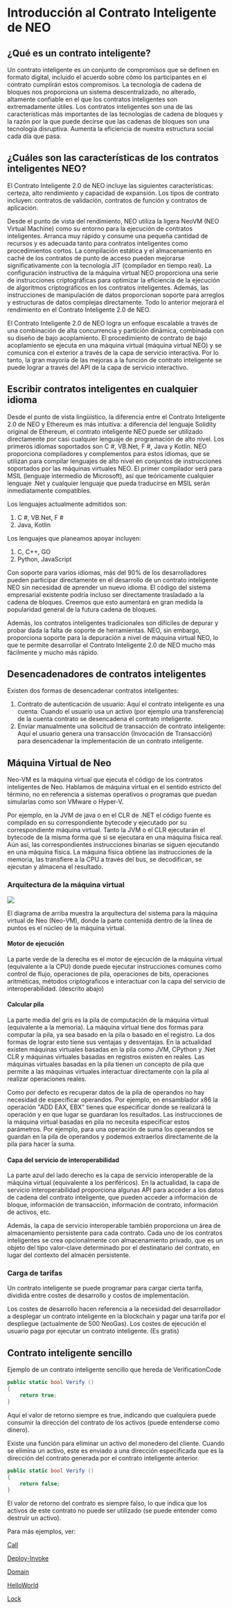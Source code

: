 # Introducción al Contrato Inteligente de NEO

## ¿Qué es un contrato inteligente?

Un contrato inteligente es un conjunto de compromisos que se definen en formato digital, incluido el acuerdo sobre cómo los participantes en el contrato cumplirán estos compromisos. La tecnología de cadena de bloques nos proporciona un sistema descentralizado, no alterado, altamente confiable en el que los contratos inteligentes son extremadamente útiles. Los contratos inteligentes son una de las características más importantes de las tecnologías de cadena de bloques y la razón por la que puede decirse que las cadenas de bloques son una tecnología disruptiva. Aumenta la eficiencia de nuestra estructura social cada día que pasa.

## ¿Cuáles son las características de los contratos inteligentes NEO?

El Contrato Inteligente 2.0 de NEO incluye las siguientes características: certeza, alto rendimiento y capacidad de expansión. Los tipos de contrato incluyen: contratos de validación, contratos de función y contratos de aplicación.

Desde el punto de vista del rendimiento, NEO utiliza la ligera NeoVM (NEO Virtual Machine) como su entorno para la ejecución de contratos inteligentes. Arranca muy rápido y consume una pequeña cantidad de recursos y es adecuada tanto para contratos inteligentes como procedimientos cortos. La compilación estática y el almacenamiento en caché de los contratos de punto de acceso pueden mejorarse significativamente con la tecnología JIT (compilador en tiempo real). La configuración instructiva de la máquina virtual NEO proporciona una serie de instrucciones criptográficas para optimizar la eficiencia de la ejecución de algoritmos criptográficos en los contratos inteligentes. Además, las instrucciones de manipulación de datos proporcionan soporte para arreglos y estructuras de datos complejas directamente. Todo lo anterior mejorará el rendimiento en el Contrato Inteligente 2.0 de NEO.

El Contrato Inteligente 2.0 de NEO logra un enfoque escalable a través de una combinación de alta concurrencia y partición dinámica, combinada con su diseño de bajo acoplamiento. El procedimiento de contrato de bajo acoplamiento se ejecuta en una máquina virtual (máquina virtual NEO) y se comunica con el exterior a través de la capa de servicio interactiva. Por lo tanto, la gran mayoría de las mejoras a la función de contrato inteligente se puede lograr a través del API de la capa de servicio interactivo.

## Escribir contratos inteligentes en cualquier idioma

Desde el punto de vista lingüístico, la diferencia entre el Contrato Inteligente 2.0 de NEO y Ethereum es más intuitiva: a diferencia del lenguaje Solidity original de Ethereum, el contrato inteligente NEO puede ser utilizado directamente por casi cualquier lenguaje de programación de alto nivel. Los primeros idiomas soportados son C #, VB.Net, F #, Java y Kotlin. NEO proporciona compiladores y complementos para estos idiomas, que se utilizan para compilar lenguajes de alto nivel en conjuntos de instrucciones soportados por las máquinas virtuales NEO. El primer compilador será para MSIL (lenguaje intermedio de Microsoft), así que teóricamente cualquier lenguaje .Net y cualquier lenguaje que pueda traducirse en MSIL serán inmediatamente compatibles.

Los lenguajes actualmente admitidos son:

1. C #, VB.Net, F #
2. Java, Kotlin

Los lenguajes que planeamos apoyar incluyen:

1. C, C++, GO
2. Python, JavaScript

Con soporte para varios idiomas, más del 90% de los desarrolladores pueden participar directamente en el desarrollo de un contrato inteligente NEO sin necesidad de aprender un nuevo idioma. El código del sistema empresarial existente podría incluso ser directamente 
trasladado a la cadena de bloques. Creemos que esto aumentará en gran medida la popularidad general de la futura cadena de bloques.

Además, los contratos inteligentes tradicionales son difíciles de depurar y probar dada la falta de soporte de herramientas. NEO, sin embargo, proporciona soporte para la depuración a nivel de máquina virtual NEO, lo que te permite desarrollar el Contrato Inteligente 2.0 de NEO mucho más fácilmente y mucho más rápido.

## Desencadenadores de contratos inteligentes

Existen dos formas de desencadenar contratos inteligentes:

1. Contrato de autenticación de usuario: Aquí el contrato inteligente es una cuenta. Cuando el usuario usa un activo (por ejemplo una transferencia) de la cuenta contrato se desencadena el contrato inteligente.
2. Enviar manualmente una solicitud de transacción de contrato inteligente: Aquí el usuario genera una transacción (Invocación de Transacción) para desencadenar la implementación de un contrato inteligente.

## Máquina Virtual de Neo

Neo-VM es la máquina virtual que ejecuta el código de los contratos inteligentes de Neo. Hablamos de máquina virtual en el sentido estricto del término, no en referencia a sistemas operativos o programas que puedan simularlas como son VMware o Hyper-V.

Por ejemplo, en la JVM de java o en el CLR de .NET el código fuente es compilado en su correspondiente bytecode y ejecutado por su correspondiente máquina virtual. Tanto la JVM o el CLR ejecutarán el bytecode de la misma forma que si se ejecutara en una máquina física real. Aún así, las correspondientes instrucciones binarias se siguen ejecutando en una máquina física. La máquina física obtiene las instrucciones de la memoria, las transfiere a la CPU a través del bus, se decodifican, se ejecutan y almacena el resultado.

### Arquitectura de la máquina virtual

<img style="vertical-align: middle" src="C:/neo-project/docfx/docs/es-es/sc/assets/neo-vm.jpg">

El diagrama de arriba muestra la arquitectura del sistema para la máquina virtual de Neo (Neo-VM), donde la parte contenida dentro de la línea de puntos es el núcleo de la máquina virtual.

#### Motor de ejecución

La parte verde de la derecha es el motor de ejecución de la máquina virtual (equivalente a la CPU) donde puede ejecutar instrucciones comunes como control de flujo, operaciones de pila, operaciones de bits, operaciones aritméticas, métodos criptograficos e interactuar con la capa del servicio de interoperabilidad. (descrito abajo)

#### Calcular pila

La parte media del gris es la pila de computación de la máquina virtual (equivalente a la memoria). La máquina virtual tiene dos formas para computar la pila, ya sea basado en la pila o basado en el registro. La dos formas de lograr esto tiene sus ventajas y desventajas. En la actualidad existen máquinas virtuales basadas en la pila como JVM, CPython y .Net CLR y máquinas virtuales basadas en registros existen en reales. Las máquinas virtuales basadas en la pila tienen un concepto de pila que permite a las máquinas virtuales interactuar directamente con la pila al realizar operaciones reales.

Como por defecto es recuperar datos de la pila de operandos no hay necesidad de especificar operandos. Por ejemplo, en ensamblador x86 la operación "ADD EAX, EBX" tienes que especificar donde se realizará la operación y en que lugar se guardaran los resultados. Las instrucciones de la máquina virtual basadas en pila no necesita especificar estos parámetros. Por ejemplo, para una operación de suma los operandos se guardan en la pila de operandos y podemos extraerlos directamente de la pila para hacer la suma.

#### Capa del servicio de interoperabilidad

La parte azul del lado derecho es la capa de servicio interoperable de la máquina virtual (equivalente a los periféricos). En la actualidad, la capa de servicio interoperabilidad proporciona algunas API para acceder a los datos de cadena del contrato inteligente, que pueden acceder a información de bloque, información de transacción, información de contrato, información de activos, etc.

Además, la capa de servicio interoperable también proporciona un área de almacenamiento persistente para cada contrato. Cada uno de los contratos inteligentes se crea opcionalmente con almacenamiento privado, que es un objeto del tipo valor-clave determinado por el destinatario del contrato, en lugar del contexto del almacén persistente.

### Carga de tarifas

Un contrato inteligente se puede programar para cargar cierta tarifa, dividida entre costes de desarrollo y costos de implementación.

Los costes de desarrollo hacen referencia a la necesidad del desarrollador a desplegar un contrato inteligente en la blockchain y pagar una tarifa por el despliegue (actualmente de 500 NeoGas). Los costes de ejecución el usuario paga por ejecutar un contrato inteligente. (Es gratis)

## Contrato inteligente sencillo

Ejemplo de un contrato inteligente sencillo que hereda de VerificationCode

```c#
public static bool Verify ()
{
    return true;
}
```

Aquí el valor de retorno siempre es true, indicando que cualquiera puede consumir la dirección del contrato de los activos (puede entenderse como dinero).

Existe una función para eliminar un activo del monedero del cliente. Cuando se elimina un activo, este es enviado a una dirección especificada que es la dirección del contrato generada por el contrato inteligente anterior.

```c#
public static bool Verify ()
{
    return false;
}
```

El valor de retorno del contrato es siempre falso, lo que indica que los activos de este contrato no puede ser utilizado (se puede entender como destruir un activo).

Para más ejemplos, ver:

[Call](tutorial/call.md)

[Deploy-Invoke](tutorial/deploy-invoke.md)

[Domain](tutorial/Domain.md)

[HelloWorld](tutorial/HelloWorld.md)

[Lock](tutorial/Lock.md)